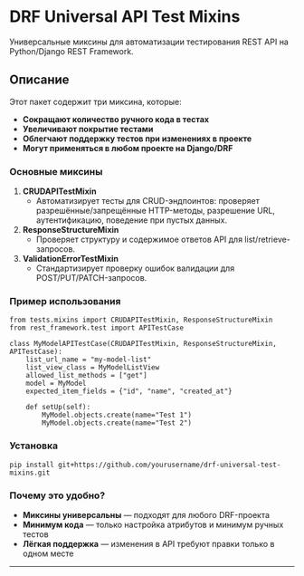 

# DRF Universal API Test Mixins

Универсальные миксины для автоматизации тестирования REST API на Python/Django REST Framework.

## Описание

Этот пакет содержит три миксина, которые:

- **Сокращают количество ручного кода в тестах**
- **Увеличивают покрытие тестами**
- **Облегчают поддержку тестов при изменениях в проекте**
- **Могут применяться в любом проекте на Django/DRF**

### Основные миксины

1. **CRUDAPITestMixin**
    - Автоматизирует тесты для CRUD-эндпоинтов: проверяет разрешённые/запрещённые HTTP-методы, разрешение URL, аутентификацию, поведение при пустых данных.
2. **ResponseStructureMixin**
    - Проверяет структуру и содержимое ответов API для list/retrieve-запросов.
3. **ValidationErrorTestMixin**
    - Стандартизирует проверку ошибок валидации для POST/PUT/PATCH-запросов.

### Пример использования

```
from tests.mixins import CRUDAPITestMixin, ResponseStructureMixin
from rest_framework.test import APITestCase

class MyModelAPITestCase(CRUDAPITestMixin, ResponseStructureMixin, APITestCase):
    list_url_name = "my-model-list"
    list_view_class = MyModelListView
    allowed_list_methods = ["get"]
    model = MyModel
    expected_item_fields = {"id", "name", "created_at"}

    def setUp(self):
        MyModel.objects.create(name="Test 1")
        MyModel.objects.create(name="Test 2")
```

### Установка

```
pip install git+https://github.com/yourusername/drf-universal-test-mixins.git
```

### Почему это удобно?

- **Миксины универсальны** — подходят для любого DRF-проекта
- **Минимум кода** — только настройка атрибутов и минимум ручных тестов
- **Лёгкая поддержка** — изменения в API требуют правки только в одном месте

---